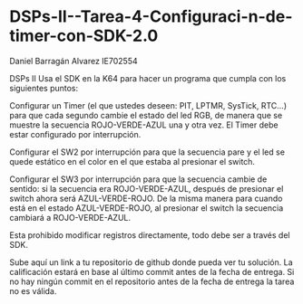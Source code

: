 # DSPs-II--Tarea-4-Configuraci-n-de-timer-con-SDK-2.0
Daniel Barragán Alvarez IE702554

DSPs II
Usa el SDK en la K64 para hacer un programa que cumpla con los siguientes puntos:

Configurar un Timer (el que ustedes deseen: PIT, LPTMR, SysTick, RTC...) para que 
cada segundo cambie el estado del led RGB, de manera que se muestre la secuencia 
ROJO-VERDE-AZUL una y otra vez. El Timer debe estar configurado por interrupción.

Configurar el SW2 por interrupción para que la secuencia pare y el led se quede estático en el color en el que estaba al presionar el switch.

Configurar el SW3 por interrupción para que la secuencia cambie de sentido: si la secuencia era ROJO-VERDE-AZUL, después de presionar el switch ahora será AZUL-VERDE-ROJO. De la misma manera para cuando está en el estado AZUL-VERDE-ROJO, al presionar el switch la secuencia cambiará a ROJO-VERDE-AZUL.

Esta prohibido modificar registros directamente, todo debe ser a través del SDK.

Sube aquí un link a tu repositorio de github donde pueda ver tu solución. La calificación estará en base al último commit antes de la fecha de entrega. Si no hay ningún commit en el repositorio antes de la fecha de entrega la tarea no es válida.
